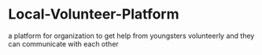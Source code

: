 # Local-Volunteer-Platform
a platform for organization to get help from youngsters volunteerly and they can communicate with each other
